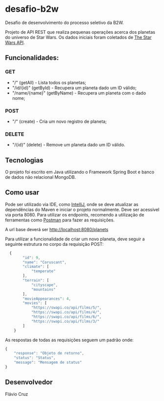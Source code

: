 # desafio-b2w
Desafio de desenvolvimento do processo seletivo da B2W.

Projeto de API REST que realiza pequenas operações acerca dos planetas do universo de Star Wars. Os dados iniciais foram coletados de [The Star Wars API](https://swapi.co/).

## Funcionalidades:

### GET
- "/" (getAll) - Lista todos os planetas;
- "/id/{id}" (getById) - Recupera um planeta dado um ID válido;
- "/name/{name}" (getByName) - Recupera um planeta com o dado nome;

### POST

- "/" (create) - Cria um novo registro de planeta;

### DELETE

- "/{id}" (delete) - Remove um planeta dado um ID válido.

## Tecnologias
O projeto foi escrito em Java utilizando o Framework Spring Boot e banco de dados não relacional MongoDB.

## Como usar
Pode ser utilizado via IDE, como [IntelliJ](https://www.jetbrains.com/idea/), onde se deve atualizar as dependências do Maven e
iniciar o projeto normalmente. Deve ser acessível via porta 8080.
Para utilizar os endpoints, recomendo a utilização de ferramentas como [Postman](https://www.getpostman.com/) para fazer as requisições.

A url base deverá ser <http://localhost:8080/planets>

Para utilizar a funcionalidade de criar um novo planeta, deve seguir a seguinte estrutura no corpo da requisição POST:

~~~javascript
  {
        "id": 9,
        "name": "Coruscant",
        "climate": [
            "temperate"
        ],
        "terrain": [
            "cityscape",
            "mountains"
        ],
        "movieAppearances": 4,
        "movies": [
            "https://swapi.co/api/films/5/",
            "https://swapi.co/api/films/4/",
            "https://swapi.co/api/films/6/",
            "https://swapi.co/api/films/3/"
        ]
    }
~~~

As respostas de todas as requisições seguem um padrão onde:

~~~~javascript
{
    "response": "Objeto de retorno",
    "status": "Status",
    "message": "Mensagem de status"
}
~~~~

## Desenvolvedor
Flávio Cruz
